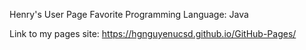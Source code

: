 Henry's User Page
Favorite Programming Language: Java

Link to my pages site: https://hgnguyenucsd.github.io/GitHub-Pages/
